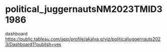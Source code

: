 # political_juggernautsNM2023TMID31986
dashboard https://public.tableau.com/app/profile/akalya.g/viz/politicaljuggernauts2023/Dashboard1?publish=yes
